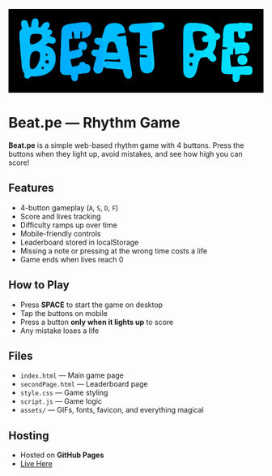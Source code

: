 ![Header](assets/README-HEADER.gif)

# Beat.pe — Rhythm Game

**Beat.pe** is a simple web-based rhythm game with 4 buttons. Press the buttons when they light up, avoid mistakes, and see how high you can score!

## Features

- 4-button gameplay (`A`, `S`, `D`, `F`)
- Score and lives tracking
- Difficulty ramps up over time
- Mobile-friendly controls
- Leaderboard stored in localStorage
- Missing a note or pressing at the wrong time costs a life
- Game ends when lives reach 0

## How to Play

- Press **SPACE** to start the game on desktop
- Tap the buttons on mobile
- Press a button **only when it lights up** to score
- Any mistake loses a life

## Files

- `index.html` — Main game page
- `secondPage.html` — Leaderboard page
- `style.css` — Game styling
- `script.js` — Game logic
- `assets/` — GIFs, fonts, favicon, and everything magical

## Hosting

- Hosted on **GitHub Pages**
- [Live Here](https://kascit.github.io/Beat.pe/)
